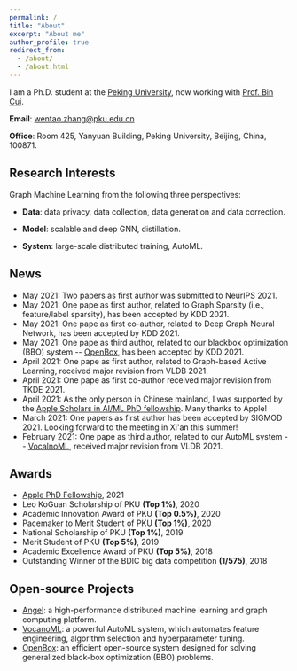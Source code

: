 ```yaml
---
permalink: /
title: "About"
excerpt: "About me"
author_profile: true
redirect_from:
  - /about/
  - /about.html
---
```


I am a Ph.D. student at the [Peking University](https://www.pku.edu.cn/), now working with [Prof. Bin Cui](http://net.pku.edu.cn/~cuibin/).

**Email**: wentao.zhang@pku.edu.cn

**Office**: Room 425, Yanyuan Building, Peking University, Beijing, China, 100871.

Research Interests
---
Graph Machine Learning from the following three perspectives:
+ **Data**: data privacy, data collection, data generation and data correction.

+ **Model**: scalable and deep GNN, distillation.

+ **System**: large-scale distributed training, AutoML.

News
------
* May 2021: Two papers as first author was submitted to NeurIPS 2021.
* May 2021: One pape as first author, related to Graph Sparsity (i.e., feature/label sparsity), has been accepted by KDD 2021.
* May 2021: One pape as first co-author, related to Deep Graph Neural Network, has been accepted by KDD 2021.
* May 2021: One pape as third author, related to our blackbox optimization (BBO) system -- [OpenBox](https://open-box.readthedocs.io/en/latest/), has been accepted by KDD 2021.
* April 2021: One pape as first author, related to Graph-based Active Learning, received major revision from VLDB 2021.
* April 2021: One pape as first co-author received major revision from TKDE 2021.
* April 2021: As the only person in Chinese mainland, I was supported by the [Apple Scholars in AI/ML PhD fellowship](https://machinelearning.apple.com/updates/apple-scholars-aiml-2021). Many thanks to Apple!
* March 2021: One papers as first author has been accepted by SIGMOD 2021. Looking forward to the meeting in Xi'an this summer!
* February 2021: One pape as third author, related to our AutoML system -- [VocalnoML](https://github.com/PKU-DAIR/soln-ml), received major revision from VLDB 2021.
<!-- * May-17-2020, Our paper *Individual Fairness for Graph Neural Networks: A Ranking based Approach* has been accepted by SIGKDD 2021. -->

Awards
------
* [Apple PhD Fellowship](https://machinelearning.apple.com/updates/apple-scholars-aiml-2021), 2021
* Leo KoGuan Scholarship of PKU **(Top 1%)**, 2020
* Academic Innovation Award of PKU **(Top 0.5%)**, 2020
* Pacemaker to Merit Student of PKU **(Top 1%)**, 2020
* National Scholarship of PKU **(Top 1%)**, 2019
* Merit Student of PKU **(Top 5%)**, 2019
* Academic Excellence Award of PKU **(Top 5%)**, 2018
* Outstanding Winner of the BDIC big data competition **(1/575)**, 2018



Open-source Projects
------
* [Angel](https://github.com/Angel-ML/angel): a high-performance distributed machine learning and graph computing platform.
* [VocanoML](https://pypi.org/project/soln-ml): a powerful AutoML system, which automates feature engineering, algorithm selection and hyperparameter tuning.
* [OpenBox](https://open-box.readthedocs.io/en/latest): an efficient open-source system designed for solving generalized black-box optimization (BBO) problems.
<!-- * Srimanth Tangedipalli (B.S. in Computer Science @UVa) -->
<!-- * Nitin Maddi (B.S. in Computer Science @UVa) -->

